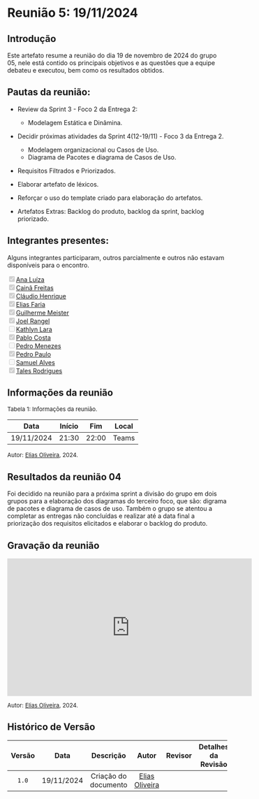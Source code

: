 
# Reunião 5: 19/11/2024

## Introdução

Este artefato resume a reunião do dia 19 de novembro de 2024 do grupo 05, nele está contido os principais objetivos e as questões que a equipe debateu e executou, bem como os resultados obtidos.


## Pautas da reunião:

- Review da Sprint 3 - Foco 2 da Entrega 2:
  - Modelagem Estática e Dinâmina.

- Decidir próximas atividades da Sprint 4(12-19/11) - Foco 3 da Entrega 2.
    - Modelagem organizacional ou Casos de Uso.
    - Diagrama de Pacotes e diagrama de Casos de Uso.

- Requisitos Filtrados e Priorizados.

- Elaborar artefato de léxicos.

- Reforçar o uso do template criado para elaboração do artefatos.

- Artefatos Extras: Backlog do produto, backlog da sprint, backlog priorizado.

## Integrantes presentes:

Alguns integrantes participaram, outros parcialmente e outros não estavam disponíveis para o encontro.

<label><input type="checkbox" checked disabled>[Ana Luíza](https://github.com/analufernanndess)</label><br>
<label><input type="checkbox" checked disabled>[Cainã Freitas](https://github.com/freitasc)</label><br>
<label><input type="checkbox" checked disabled>[Cláudio Henrique](https://github.com/claudiohsc)</label><br>
<label><input type="checkbox" checked disabled>[Elias Faria](https://github.com/EliasOliver21)</label><br>
<label><input type="checkbox" checked disabled>[Guilherme Meister](https://github.com/gmeister18)</label><br>
<label><input type="checkbox" checked disabled>[Joel Rangel](https://github.com/JoelSRangel)</label><br>
<label><input type="checkbox" unchecked disabled>[Kathlyn Lara](https://github.com/klmurussi)</label><br>
<label><input type="checkbox" checked disabled>[Pablo Costa](https://github.com/pabloheika)</label><br>
<label><input type="checkbox" unchecked disabled>[Pedro Menezes](https://github.com/pedro-rodiguero)</label><br>
<label><input type="checkbox" checked disabled>[Pedro Paulo](https://github.com/pabloheika)</label><br>
<label><input type="checkbox" unchecked disabled>[Samuel Alves](https://github.com/samuelalvess)</label><br>
<label><input type="checkbox" checked disabled>[Tales Rodrigues](https://github.com/TalesRG)</label><br>



## Informações da reunião

<font size="2" >
<p> Tabela 1: Informações da reunião. </p>
</font>

| Data | Início | Fim | Local |
|:-:|:-:|:-:|:-:|
| 19/11/2024  | 21:30 | 22:00  | Teams |

<font size="2" >

<p> 

  Autor: [Elias Oliveira][EliasGH], 2024. 
</p>

</font>

## Resultados da reunião 04

Foi decidido na reunião para a próxima sprint a divisão do grupo em dois grupos para a elaboração dos diagramas do terceiro foco, que são: digrama de pacotes e diagrama de casos de uso. Também o grupo se atentou a completar as entregas não concluídas e realizar até a data final a priorização dos requisitos elicitados e elaborar o backlog  do produto.


## Gravação da reunião

<div style= "max-width:450px">
<iframe width="560" height="315" src="https://www.youtube.com/embed/vsUlASCDfik" title="YouTube video player" frameborder="0" allow="accelerometer; autoplay; clipboard-write; encrypted-media; gyroscope; picture-in-picture; web-share" referrerpolicy="strict-origin-when-cross-origin" allowfullscreen></iframe>
</div>

<font size="2" >

<p> 

  Autor: [Elias Oliveira][EliasGH], 2024. 
</p>

</font>

## Histórico de Versão

| Versão | Data | Descrição | Autor | Revisor|Detalhes da Revisão|
|:-:|:-:|:-:|:-:|:-:|:--:|
|`1.0`| 19/11/2024 | Criação do documento| [Elias Oliveira][EliasGH] |  | |

[AnaGH]: https://github.com/analufernanndess
[CainaGH]: https://github.com/freitasc
[ClaudioGH]: https://github.com/claudiohsc
[EliasGH]: https://github.com/EliasOliver21
[GuilhermeGH]: https://github.com/gmeister18
[JoelGH]: https://github.com/JoelSRangel
[KathlynGH]: https://github.com/klmurussi
[PabloGH]: https://github.com/pabloheika
[PedroRGH]: https://github.com/pedro-rodiguero
[PedroPGH]: https://github.com/Pedrin0030
[SamuelGH]: https://github.com/samuelalvess
[TalesGH]: https://github.com/TalesRG
